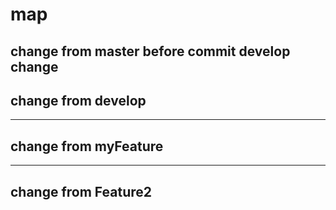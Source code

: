 # map

change from master before commit develop change
---
change from develop 
---

---
change from myFeature
---

---
change from Feature2
---

